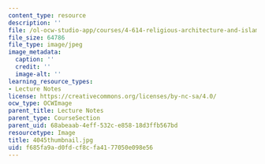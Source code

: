 ```yaml
---
content_type: resource
description: ''
file: /ol-ocw-studio-app/courses/4-614-religious-architecture-and-islamic-cultures-fall-2002/f685fa9ad0fdcf8cfa4177050e098e56_4045thumbnail.jpg
file_size: 64786
file_type: image/jpeg
image_metadata:
  caption: ''
  credit: ''
  image-alt: ''
learning_resource_types:
- Lecture Notes
license: https://creativecommons.org/licenses/by-nc-sa/4.0/
ocw_type: OCWImage
parent_title: Lecture Notes
parent_type: CourseSection
parent_uid: 68abeaab-4eff-532c-e858-18d3ffb567bd
resourcetype: Image
title: 4045thumbnail.jpg
uid: f685fa9a-d0fd-cf8c-fa41-77050e098e56
---
```

